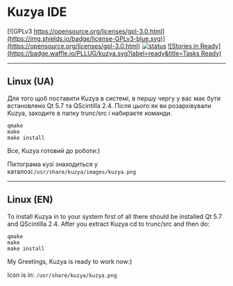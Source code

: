 # Kuzya IDE

[![GPLv3 https://opensource.org/licenses/gpl-3.0.html](https://img.shields.io/badge/license-GPLv3-blue.svg)](https://opensource.org/licenses/gpl-3.0.html)
[![status](https://travis-ci.org/PLLUG/kuzya.svg)](https://travis-ci.org/PLLUG/kuzya)
[![Stories in Ready](https://badge.waffle.io/PLLUG/kuzya.svg?label=ready&title=Tasks Ready)](http://waffle.io/PLLUG/kuzya)

----

## Linux (UA)

Для того щоб поставити Kuzya в системі, в першу чергу у вас має бути встановлено Qt 5.7 та QScintilla 2.4. Після цього як ви розархівували Kuzya, заходите в папку trunc/src і набираєте команди.
```
qmake      
make
make install
```
Все, Kuzya готовий до роботи:) 

Піктограма кузі знаходиться у каталозі:`/usr/share/kuzya/images/kuzya.png`

----

## Linux (EN)
To install Kuzya in to your system first of all there should be installed Qt 5.7 and QScintilla 2.4. After you extract Kuzya cd to trunc/src and then do:
```
qmake      
make
make install
```
My Greetings, Kuzya is ready to work now:)

Icon is in: `/usr/share/kuzya/kuzya.png`
